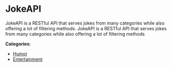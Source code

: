 # JokeAPI


JokeAPI is a RESTful API that serves jokes from many categories while also offering a lot of filtering methods. JokeAPI is a RESTful API that serves jokes from many categories while also offering a lot of filtering methods



**Categories**:
- [Humor](https://github.com/apis-list/apis-list#humor)
- [Entertainment](https://github.com/apis-list/apis-list#entertainment)





